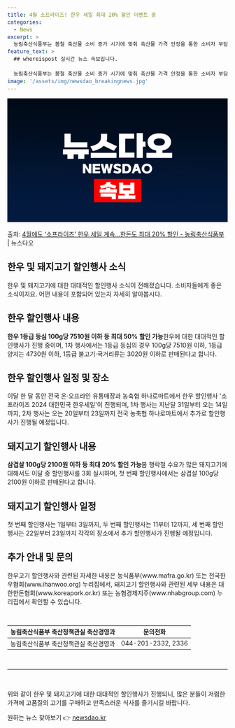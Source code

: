 ```yaml
---
title: 4월 소프라이즈! 한우 세일 최대 20% 할인 이벤트 중
categories:
  - News
excerpt: >
  농림축산식품부는 봄철 축산물 소비 증가 시기에 맞춰 축산물 가격 안정을 통한 소비자 부담 완화를 위해 한우한…
feature_text: >
  ## whereispost 실시간 뉴스 속보입니다.

  농림축산식품부는 봄철 축산물 소비 증가 시기에 맞춰 축산물 가격 안정을 통한 소비자 부담 완화를 위해 한우한…
image: '/assets/img/newsdao_breakingnews.jpg'
---
```


![뉴스다오 속보](/assets/img/newsdao_breakingnews.jpg)

<p>출처: <a href="https://newsdao.kr/3470" rel="dofollow">4월에도 ‘소프라이즈’ 한우 세일 계속…한돈도 최대 20% 할인 - 농림축산식품부</a> | 뉴스다오</p>

<h2 data-ke-size="size26">한우 및 돼지고기 할인행사 소식</h2>
<p data-ke-size="size16">한우 및 돼지고기에 대한 대대적인 할인행사 소식이 전해졌습니다. 소비자들에게 좋은 소식이지요. 어떤 내용이 포함되어 있는지 자세히 알아봅시다.</p>

<h2 data-ke-size="size24">한우 할인행사 내용</h2>
<p data-ke-size="size16"><b>한우 1등급 등심 100g당 7510원 이하 등 최대 50% 할인 가능</b>한우에 대한 대대적인 할인행사가 진행 중이며, 1차 행사에서는 1등급 등심의 경우 100g당 7510원 이하, 1등급 양지는 4730원 이하, 1등급 불고기·국거리류는 3020원 이하로 판매된다고 합니다.</p>

<h2 data-ke-size="size24">한우 할인행사 일정 및 장소</h2>
<p data-ke-size="size16">이달 한 달 동안 전국 온·오프라인 유통매장과 농축협 하나로마트에서 한우 할인행사 '소프라이즈 2024 대한민국 한우세일'이 진행되며, 1차 행사는 지난달 31일부터 오는 14일까지, 2차 행사는 오는 20일부터 23일까지 전국 농축협 하나로마트에서 추가로 할인행사가 진행될 예정입니다.</p>

<h2 data-ke-size="size24">돼지고기 할인행사 내용</h2>
<p data-ke-size="size16"><b>삼겹살 100g당 2100원 이하 등 최대 20% 할인 가능</b>봄 행락철 수요가 많은 돼지고기에 대해서도 이달 중 할인행사를 3회 실시하며, 첫 번째 할인행사에서는 삼겹살 100g당 2100원 이하로 판매된다고 합니다.</p>

<h2 data-ke-size="size24">돼지고기 할인행사 일정</h2>
<p data-ke-size="size16">첫 번째 할인행사는 1일부터 3일까지, 두 번째 할인행사는 11부터 12까지, 세 번째 할인행사는 22일부터 23일까지 각각의 장소에서 추가 할인행사가 진행될 예정입니다.</p>

<h2 data-ke-size="size24">추가 안내 및 문의</h2>
<p data-ke-size="size16">한우고기 할인행사와 관련된 자세한 내용은 농식품부(www.mafra.go.kr) 또는 전국한우협회(www.ihanwoo.org) 누리집에서, 돼지고기 할인행사와 관련된 세부 내용은 대한한돈협회(www.koreapork.or.kr) 또는 농협경제지주(www.nhabgroup.com) 누리집에서 확인할 수 있습니다.</p>

<p data-ke-size="size16">&nbsp;</p>
<table>
	<thead>
		<tr>
			<th style="text-align: center;">농림축산식품부 축산정책관실 축산경영과</th>
			<th style="text-align: center;">문의전화</th>
		</tr>
	</thead>
	<tbody>
		<tr>
			<td style="text-align: center;">농림축산식품부 축산정책관실 축산경영과</td>
			<td style="text-align: center;">044-201-2332, 2336</td>
		</tr>
	</tbody>
</table>
<p data-ke-size="size16">&nbsp;</p>
<hr data-ke-size="size16" />
<p data-ke-size="size16">&nbsp;</p>

<p data-ke-size="size16">위와 같이 한우 및 돼지고기에 대한 대대적인 할인행사가 진행되니, 많은 분들이 저렴한 가격에 고품질의 고기를 구매하고 만족스러운 식사를 즐기시길 바랍니다.</p>
 

원하는 뉴스 찾아보기 👉 <a href="https://newsdao.kr" rel="dofollow">newsdao.kr</a>


